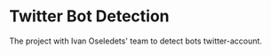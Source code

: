 Twitter Bot Detection
=====================
The project with Ivan Oseledets' team to detect bots twitter-account.
